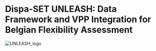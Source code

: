 # Dispa-SET UNLEASH: Data Framework and VPP Integration for Belgian Flexibility Assessment
![UNLEASH_logo](https://github.com/user-attachments/assets/7e6106c2-eeef-4ce7-a9ff-707f6499c704)

